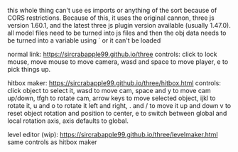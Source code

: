 this whole thing can't use es imports or anything of the sort because of CORS restrictions. Because of this, it uses the original cannon, three js version 1.60.1, and the latest three js plugin version available (usually 1.47.0).
all model files need to be turned into js files and then the obj data needs to be turned into a variable using ` or it can't be loaded

normal link: https://sircrabapple99.github.io/three
controls: click to lock mouse, move mouse to move camera, wasd and space to move player, e to pick things up.

hitbox maker: https://sircrabapple99.github.io/three/hitbox.html
controls: click object to select it, wasd to move cam, space and y to move cam up/down, tfgh to rotate cam, arrow keys to move selected object, ijkl to rotate it, u and o to rotate it left and right, . and / to move it up and down v to reset object rotation and position to center, e to switch between global and local rotation axis, axis defaults to global.

level editor (wip): https://sircrabapple99.github.io/three/levelmaker.html
same controls as hitbox maker
